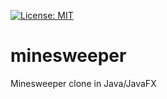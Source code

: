 [![License: MIT](https://img.shields.io/badge/License-MIT-green.svg)](https://opensource.org/licenses/MIT)


# minesweeper
Minesweeper clone in Java/JavaFX
